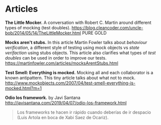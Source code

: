 
# Articles

**The Little Mocker.** A conversation with Robert C. Martin around different types of mocking (test doubles). https://blog.cleancoder.com/uncle-bob/2014/05/14/TheLittleMocker.html PURE GOLD

**Mocks aren't stubs.** In this article Martin Fowler talks about *behaviour verification*, a different style of testing using mock objects vs *state verifaction* using stubs objects. This article also clarifies what types of *test doubles* can be used in order to improve our tests. https://martinfowler.com/articles/mocksArentStubs.html

**Test Smell: Everything is mocked.** Mocking all and each collaborator is a known antipattern. This tiny article talks about what not to mock. http://www.mockobjects.com/2007/04/test-smell-everything-is-mocked.html?m=1

**Odio los framework.** by Javi Santana http://javisantana.com/2019/04/07/odio-los-framework.html
> Los frameworks te hacen ir rápido cuando deberías de ir despacio (Luis Artola en boca de Xabi Saez de Ocariz).
